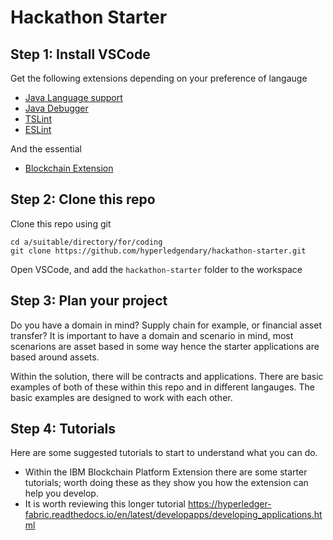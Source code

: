 # Hackathon Starter

## Step 1: Install VSCode

Get the following extensions depending on your preference of langauge

- [Java Language support](https://marketplace.visualstudio.com/items?itemName=redhat.java)
- [Java Debugger](https://marketplace.visualstudio.com/items?itemName=vscjava.vscode-java-debug)
- [TSLint](https://marketplace.visualstudio.com/items?itemName=ms-vscode.vscode-typescript-tslint-plugin)
- [ESLint](https://marketplace.visualstudio.com/items?itemName=dbaeumer.vscode-eslint)

And the essential
- [Blockchain Extension](https://marketplace.visualstudio.com/items?itemName=IBMBlockchain.ibm-blockchain-platform)

## Step 2: Clone this repo

Clone this repo using git

```
cd a/suitable/directory/for/coding
git clone https://github.com/hyperledgendary/hackathon-starter.git
```

Open VSCode, and add the `hackathon-starter` folder to the workspace

## Step 3: Plan your project

Do you have a domain in mind? Supply chain for example, or financial asset transfer? 
It is important to have a domain and scenario in mind, most scenarions are asset based in some way hence the starter applications are based around assets. 

Within the solution, there will be contracts and applications.  There are basic examples of both of these within this repo and in different langauges. The basic examples are designed to work with each other.

## Step 4: Tutorials

Here are some suggested tutorials to start to understand what you can do. 

- Within the IBM Blockchain Platform Extension there are some starter tutorials; worth doing these as they show you how the extension can help you develop.
- It is worth reviewing this longer tutorial https://hyperledger-fabric.readthedocs.io/en/latest/developapps/developing_applications.html
